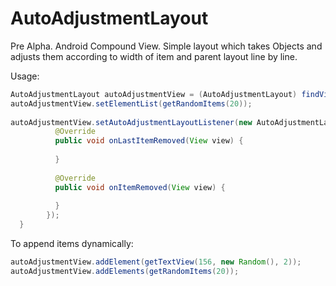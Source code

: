 # AutoAdjustmentLayout
Pre Alpha.
Android Compound View. Simple layout which takes Objects and  adjusts them according to width of item and parent layout line by line.

Usage:
```java
AutoAdjustmentLayout autoAdjustmentView = (AutoAdjustmentLayout) findViewById(R.id.autoAdjustmentView);
autoAdjustmentView.setElementList(getRandomItems(20));
  
autoAdjustmentView.setAutoAdjustmentLayoutListener(new AutoAdjustmentLayout.IOnAutoAdjustmentLayoutListener() {
          @Override
          public void onLastItemRemoved(View view) {
          
          }
          
          @Override
          public void onItemRemoved(View view) {
          
          }
        });
  }
  ```
  To append items dynamically:
  ```java
  autoAdjustmentView.addElement(getTextView(156, new Random(), 2));
  autoAdjustmentView.addElements(getRandomItems(20));
 ```
